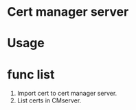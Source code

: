 # Cert manager server


# Usage



# func list

1. Import cert to cert manager server.
1. List certs in CMserver.
